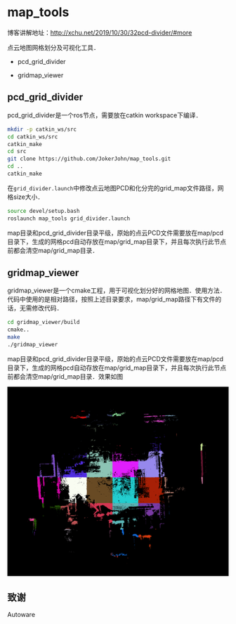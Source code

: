 # map_tools
博客讲解地址：http://xchu.net/2019/10/30/32pcd-divider/#more

点云地图网格划分及可视化工具．

- pcd_grid_divider

- gridmap_viewer

## **pcd_grid_divider**

pcd_grid_divider是一个ros节点，需要放在catkin workspace下编译．

```bash
mkdir -p catkin_ws/src
cd catkin_ws/src
catkin_make
cd src
git clone https://github.com/JokerJohn/map_tools.git
cd ..
catkin_make
```

在`grid_divider.launch`中修改点云地图PCD和化分完的grid_map文件路径，网格size大小．

```bash
source devel/setup.bash
roslaunch map_tools grid_divider.launch 
```

map目录和pcd_grid_divider目录平级，原始的点云PCD文件需要放在map/pcd目录下，生成的网格pcd自动存放在map/grid_map目录下，并且每次执行此节点前都会清空map/grid_map目录．

## gridmap_viewer

gridmap_viewer是一个cmake工程，用于可视化划分好的网格地图．使用方法．代码中使用的是相对路径，按照上述目录要求，map/grid_map路径下有文件的话，无需修改代码．

```bash
cd gridmap_viewer/build
cmake..
make
./gridmap_viewer
```

map目录和pcd_grid_divider目录平级，原始的点云PCD文件需要放在map/pcd目录下，生成的网格pcd自动存放在map/grid_map目录下，并且每次执行此节点前都会清空map/grid_map目录．效果如图

![image-20200117185605659](README/image-20200117185605659.png)

## 致谢

Autoware 
